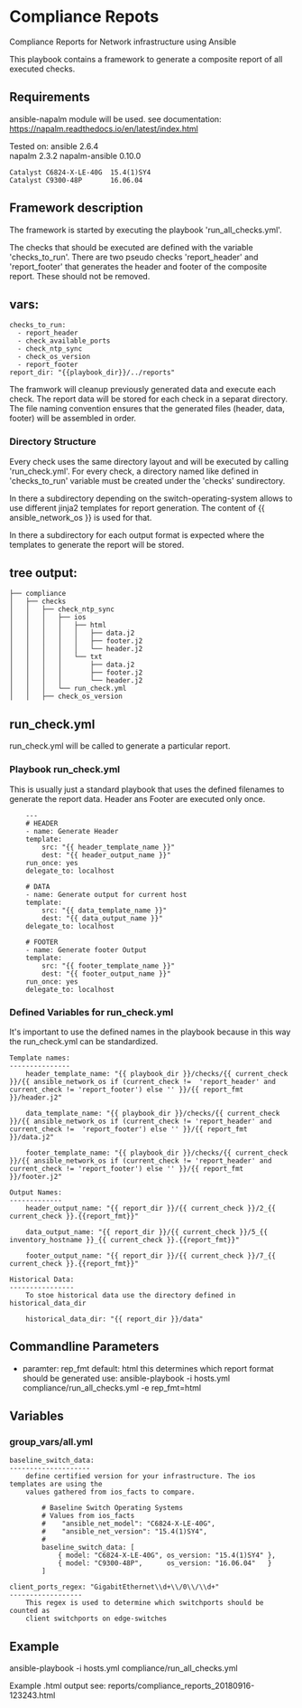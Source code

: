 # Compliance Repots

Compliance Reports for Network infrastructure using Ansible

This playbook contains a framework to generate a composite report of all executed checks. 

## Requirements

ansible-napalm module will be used. 
see documentation: https://napalm.readthedocs.io/en/latest/index.html

Tested on:
    ansible                    2.6.4  
    napalm                     2.3.2
    napalm-ansible             0.10.0

    Catalyst C6824-X-LE-40G  15.4(1)SY4
    Catalyst C9300-48P       16.06.04
            

## Framework description

The framework is started by executing the playbook 'run_all_checks.yml'.

The checks that should be executed are defined with the variable 'checks_to_run'.
There are two pseudo checks 'report_header' and 'report_footer' that generates the
header and footer of the composite report. These should not be removed.

  vars:
  -----
    checks_to_run:
      - report_header
      - check_available_ports
      - check_ntp_sync
      - check_os_version
      - report_footer
    report_dir: "{{playbook_dir}}/../reports"

The framwork will cleanup previously generated data and execute each check.
The report data will be stored for each check in a separat directory. The
file naming convention ensures that the generated files (header, data, footer)
will be assembled in order.


### Directory Structure
Every check uses the same directory layout and will be executed by calling 
'run_check.yml'. For every check, a directory named like defined in 'checks_to_run'
variable must be created under the 'checks' sundirectory.

In there a subdirectory depending on the switch-operating-system allows to
use different jinja2 templates for report generation. The content of
{{ ansible_network_os }} is used for that.

In there a subdirectory for each output format is expected where the templates
to generate the report will be stored.

tree output:
------------
    ├── compliance
    │   ├── checks
    │   │   ├── check_ntp_sync
    │   │   │   ├── ios
    │   │   │   │   ├── html
    │   │   │   │   │   ├── data.j2
    │   │   │   │   │   ├── footer.j2
    │   │   │   │   │   └── header.j2
    │   │   │   │   └── txt
    │   │   │   │       ├── data.j2
    │   │   │   │       ├── footer.j2
    │   │   │   │       └── header.j2
    │   │   │   └── run_check.yml
    │   │   ├── check_os_version


## run_check.yml

run_check.yml will be called to generate a particular report.

### Playbook run_check.yml
This is usually just a standard playbook that uses the defined 
filenames to generate the report data. Header ans Footer are 
executed only once.

        ---
        # HEADER
        - name: Generate Header
        template:
            src: "{{ header_template_name }}"
            dest: "{{ header_output_name }}"
        run_once: yes
        delegate_to: localhost

        # DATA
        - name: Generate output for current host
        template:
            src: "{{ data_template_name }}"
            dest: "{{ data_output_name }}"
        delegate_to: localhost

        # FOOTER
        - name: Generate footer Output
        template:
            src: "{{ footer_template_name }}"
            dest: "{{ footer_output_name }}"
        run_once: yes
        delegate_to: localhost

### Defined Variables for run_check.yml

It's important to use the defined names in the playbook because in
this way the run_check.yml can be standardized.

    Template names:
    ---------------
        header_template_name: "{{ playbook_dir }}/checks/{{ current_check }}/{{ ansible_network_os if (current_check !=  'report_header' and current_check != 'report_footer') else '' }}/{{ report_fmt }}/header.j2"
        
        data_template_name: "{{ playbook_dir }}/checks/{{ current_check }}/{{ ansible_network_os if (current_check != 'report_header' and current_check !=  'report_footer') else '' }}/{{ report_fmt }}/data.j2"
    
        footer_template_name: "{{ playbook_dir }}/checks/{{ current_check }}/{{ ansible_network_os if (current_check != 'report_header' and current_check != 'report_footer') else '' }}/{{ report_fmt }}/footer.j2"

    Output Names:
    -------------
        header_output_name: "{{ report_dir }}/{{ current_check }}/2_{{ current_check }}.{{report_fmt}}"

        data_output_name: "{{ report_dir }}/{{ current_check }}/5_{{ inventory_hostname }}_{{ current_check }}.{{report_fmt}}"
    
        footer_output_name: "{{ report_dir }}/{{ current_check }}/7_{{ current_check }}.{{report_fmt}}"

    Historical Data:
    ----------------
        To stoe historical data use the directory defined in historical_data_dir

        historical_data_dir: "{{ report_dir }}/data"

## Commandline Parameters

- paramter: rep_fmt   default: html
      this determines which report format should be generated
      use:  ansible-playbook -i hosts.yml compliance/run_all_checks.yml -e rep_fmt=html

## Variables

### group_vars/all.yml

    baseline_switch_data: 
    --------------------
        define certified version for your infrastructure. The ios templates are using the
        values gathered from ios_facts to compare.

            # Baseline Switch Operating Systems
            # Values from ios_facts
            #    "ansible_net_model": "C6824-X-LE-40G",
            #    "ansible_net_version": "15.4(1)SY4",
            #
            baseline_switch_data: [
                { model: "C6824-X-LE-40G", os_version: "15.4(1)SY4" },
                { model: "C9300-48P",      os_version: "16.06.04"   }
            ]

    client_ports_regex: "GigabitEthernet\\d+\\/0\\/\\d+"
    ------------------
        This regex is used to determine which switchports should be counted as
        client switchports on edge-switches

## Example

ansible-playbook -i hosts.yml compliance/run_all_checks.yml

Example .html output
    see: reports/compliance_reports_20180916-123243.html

